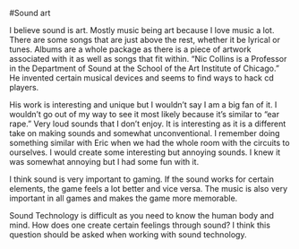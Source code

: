 #Sound art

I believe sound is art. Mostly music being art because I love music a lot. There are some songs that are just above the rest, whether it be lyrical or tunes. Albums are a whole package as there is a piece of artwork associated with it as well as songs that fit within. 
“Nic Collins is a Professor in the Department of Sound at the School of the Art Institute of Chicago.” He invented certain musical devices and seems to find ways to hack cd players.

His work is interesting and unique but I wouldn’t say I am a big fan of it. I wouldn’t go out of my way to see it most likely because it’s similar to “ear rape.” Very loud sounds that I don’t enjoy. It is interesting as it is a different take on making sounds and somewhat unconventional. I remember doing something similar with Eric when we had the whole room with the circuits to ourselves. I would create some interesting but annoying sounds. I knew it was somewhat annoying but I had some fun with it.

I think sound is very important to gaming. If the sound works for certain elements, the game feels a lot better and vice versa. The music is also very important in all games and makes the game more memorable. 

Sound Technology is difficult as you need to know the human body and mind. How does one create certain feelings through sound? I think this question should be asked when working with sound technology. 
